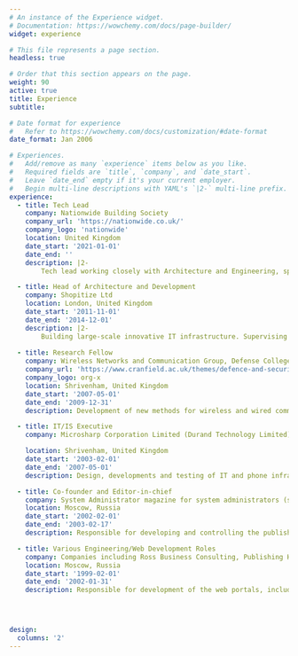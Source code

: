 ```yaml
---
# An instance of the Experience widget.
# Documentation: https://wowchemy.com/docs/page-builder/
widget: experience

# This file represents a page section.
headless: true

# Order that this section appears on the page.
weight: 90
active: true
title: Experience
subtitle:

# Date format for experience
#   Refer to https://wowchemy.com/docs/customization/#date-format
date_format: Jan 2006

# Experiences.
#   Add/remove as many `experience` items below as you like.
#   Required fields are `title`, `company`, and `date_start`.
#   Leave `date_end` empty if it's your current employer.
#   Begin multi-line descriptions with YAML's `|2-` multi-line prefix.
experience:
  - title: Tech Lead
    company: Nationwide Building Society
    company_url: 'https://nationwide.co.uk/'
    company_logo: 'nationwide'
    location: United Kingdom 
    date_start: '2021-01-01'
    date_end: ''
    description: |2-
        Tech lead working closely with Architecture and Engineering, specifically focused on data exploitation, AI and Machine Learning

  - title: Head of Architecture and Development
    company: Shopitize Ltd
    location: London, United Kingdom 
    date_start: '2011-11-01'
    date_end: '2014-12-01'
    description: |2-
        Building large-scale innovative IT infrastructure. Supervising Software Architects and developers.
        
  - title: Research Fellow 
    company: Wireless Networks and Communication Group, Defense College of Management and Technology, Cranfield University, UK
    company_url: 'https://www.cranfield.ac.uk/themes/defence-and-security'
    company_logo: org-x
    location: Shrivenham, United Kingdom
    date_start: '2007-05-01'
    date_end: '2009-12-31'
    description: Development of new methods for wireless and wired communications, novel sensor networks and data fusion for in-vehicle sensor networks funded by IVHM consortium lead by Rolls Royce and Boeing.

  - title: IT/IS Executive
    company: Microsharp Corporation Limited (Durand Technology Limited)

    location: Shrivenham, United Kingdom
    date_start: '2003-02-01'
    date_end: '2007-05-01'
    description: Design, developments and testing of IT and phone infrastructure of the company, created fully automated and redundant IT infrastructure before leaving the company.

  - title: Co-founder and Editor-in-chief
    company: System Administrator magazine for system administrators (samag.ru) 
    location: Moscow, Russia
    date_start: '2002-02-01'
    date_end: '2003-02-17'
    description: Responsible for developing and controlling the publishing process for the magazine. Management and development of the off-line magazine. The position of the editor-in-chief was not editorial, but managerial. Responsibilities included the management of a small team (5-8 employees) and making sure the magazine would be delivered to the printer on time

  - title: Various Engineering/Web Development Roles
    company: Companies including Ross Business Consulting, Publishing House "Pushkin Square" and others
    location: Moscow, Russia
    date_start: '1999-02-01'
    date_end: '2002-01-31'
    description: Responsible for development of the web portals, including portals for the Russian Ministry of Energy and several oil companies. Responsible for developing web applications for fast text processing. The process of the publishing content of two magazines and two newspapers on the web has been fully automated during the period of employment.


    

design:
  columns: '2'
---
```

